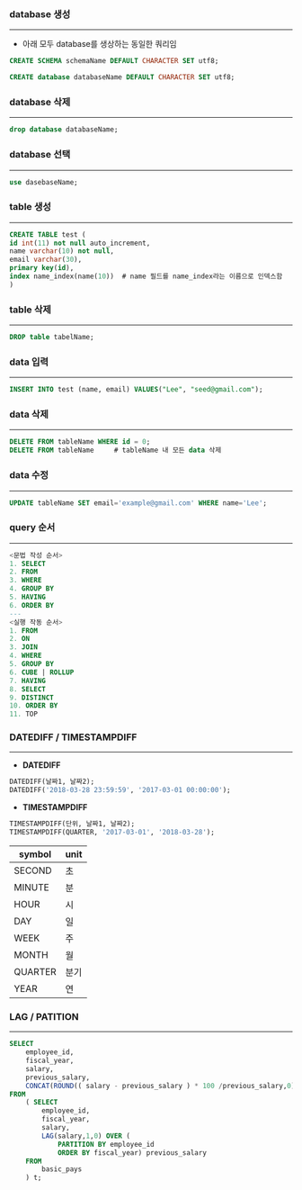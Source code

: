 ### **database 생성**
---
- 아래 모두 database를 생상하는 동일한 쿼리임
~~~sql
CREATE SCHEMA schemaName DEFAULT CHARACTER SET utf8;
~~~

~~~sql
CREATE database databaseName DEFAULT CHARACTER SET utf8;
~~~

### **database 삭제**
---
~~~sql
drop database databaseName;
~~~

### **database 선택**
---
~~~sql
use dasebaseName;
~~~

### **table 생성**
---
~~~sql
CREATE TABLE test (
id int(11) not null auto_increment,
name varchar(10) not null,
email varchar(30),
primary key(id),
index name_index(name(10))  # name 필드를 name_index라는 이름으로 인덱스함
)
~~~

### **table 삭제**
---
~~~sql
DROP table tabelName;
~~~

### **data 입력**
---
~~~sql
INSERT INTO test (name, email) VALUES("Lee", "seed@gmail.com");
~~~

### **data 삭제**
---
~~~sql
DELETE FROM tableName WHERE id = 0;
DELETE FROM tableName     # tableName 내 모든 data 삭제
~~~

### **data 수정**
---
~~~sql
UPDATE tableName SET email='example@gmail.com' WHERE name='Lee';
~~~

### **query 순서**
---
~~~sql
<문법 작성 순서>
1. SELECT
2. FROM
3. WHERE
4. GROUP BY
5. HAVING
6. ORDER BY
---
<실행 작동 순서>
1. FROM
2. ON
3. JOIN
4. WHERE
5. GROUP BY
6. CUBE | ROLLUP
7. HAVING
8. SELECT
9. DISTINCT
10. ORDER BY
11. TOP
~~~

### **DATEDIFF / TIMESTAMPDIFF**
---
- **DATEDIFF**
~~~sql
DATEDIFF(날짜1, 날짜2);
DATEDIFF('2018-03-28 23:59:59', '2017-03-01 00:00:00');
~~~
- **TIMESTAMPDIFF**
~~~sql
TIMESTAMPDIFF(단위, 날짜1, 날짜2);
TIMESTAMPDIFF(QUARTER, '2017-03-01', '2018-03-28');
~~~
symbol |unit
---    |--- 
SECOND | 초
MINUTE | 분
HOUR   | 시
DAY    | 일
WEEK   | 주
MONTH  | 월
QUARTER| 분기
YEAR   | 연

### **LAG** / **PATITION**
---
~~~sql
SELECT 
	employee_id, 
	fiscal_year, 
	salary,
	previous_salary,
	CONCAT(ROUND(( salary - previous_salary ) * 100 /previous_salary,0),'%')  YoY
FROM
	( SELECT 
		employee_id, 
		fiscal_year, 
		salary,
		LAG(salary,1,0) OVER (
			PARTITION BY employee_id 
			ORDER BY fiscal_year) previous_salary
	FROM
		basic_pays
	) t;   
~~~
